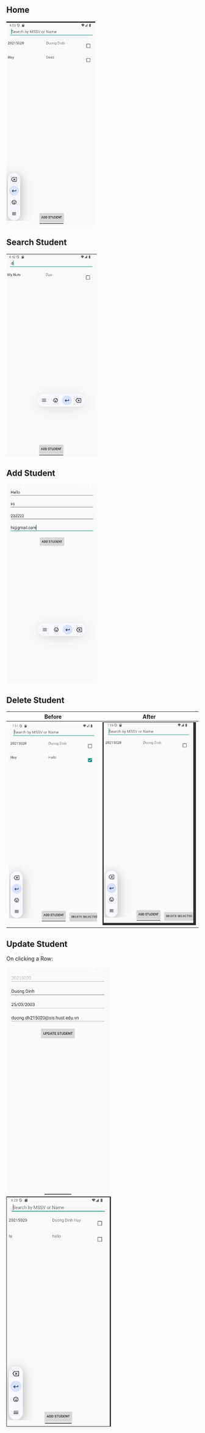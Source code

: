 ## Home
![alt text](image-2.png)

## Search Student

![alt text](image.png)

## Add Student

![alt text](image-1.png)

## Delete Student
Before                     | After
:----------------------------:|:------------------------------:
![alt text](image-3.png) | ![alt text](image-4.png)

## Update Student
On clicking a Row:<br/><br/>
![alt text](image-5.png) ![alt text](image-6.png)